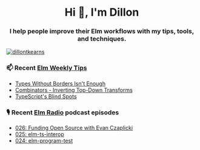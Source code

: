 <h1 align="center">Hi 👋, I'm Dillon</h1>
<h3 align="center">I help people improve their Elm workflows with my tips, tools, and techniques.</h3>


<p align="left"> <a href="https://twitter.com/dillontkearns" target="blank"><img src="https://img.shields.io/twitter/follow/dillontkearns" alt="dillontkearns" /></a> </p>


### 📫 Recent [Elm Weekly Tips](https://incrementalelm.com/tips)
<!-- BLOG-POST-LIST:START -->
- [Types Without Borders Isn't Enough](https://incrementalelm.com/tips/types-without-borders-isnt-enough)
- [Combinators - Inverting Top-Down Transforms](https://incrementalelm.com/tips/combinators)
- [TypeScript's Blind Spots](https://incrementalelm.com/tips/typescript-blind-spots)
<!-- BLOG-POST-LIST:END -->

### 🎙 Recent [Elm Radio](https://elm-radio.com/) podcast episodes
<!-- ELM-RADIO-LIST:START -->
- [026: Funding Open Source with Evan Czaplicki](https://elm-radio.com/episode/open-source-funding)
- [025: elm-ts-interop](https://elm-radio.com/episode/elm-ts-interop)
- [024: elm-program-test](https://elm-radio.com/episode/elm-program-test)
<!-- ELM-RADIO-LIST:END -->
